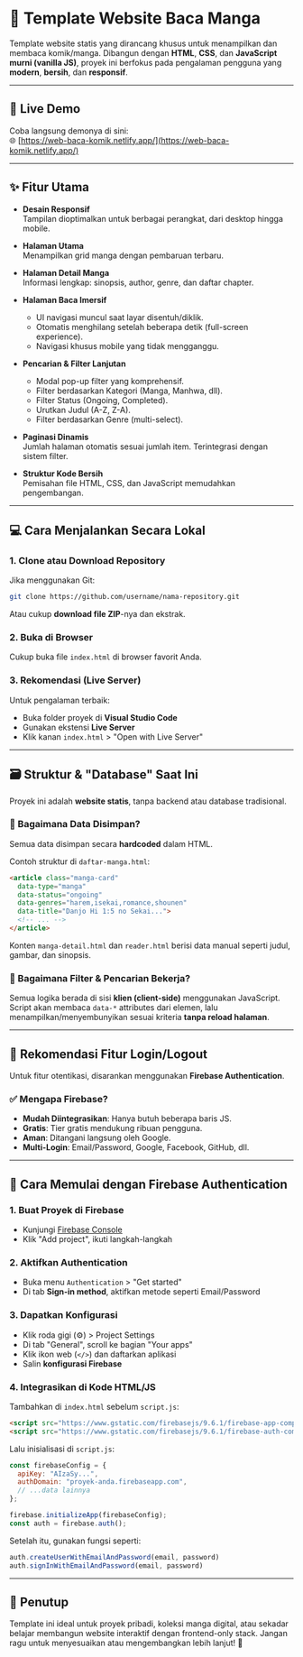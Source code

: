 # 📖 Template Website Baca Manga

Template website statis yang dirancang khusus untuk menampilkan dan membaca komik/manga. Dibangun dengan **HTML**, **CSS**, dan **JavaScript murni (vanilla JS)**, proyek ini berfokus pada pengalaman pengguna yang **modern**, **bersih**, dan **responsif**.

---

## 🚀 Live Demo

Coba langsung demonya di sini:  
🌐 [https://web-baca-komik.netlify.app/](https://web-baca-komik.netlify.app/)

---

## ✨ Fitur Utama

- **Desain Responsif**  
  Tampilan dioptimalkan untuk berbagai perangkat, dari desktop hingga mobile.

- **Halaman Utama**  
  Menampilkan grid manga dengan pembaruan terbaru.

- **Halaman Detail Manga**  
  Informasi lengkap: sinopsis, author, genre, dan daftar chapter.

- **Halaman Baca Imersif**  
  - UI navigasi muncul saat layar disentuh/diklik.
  - Otomatis menghilang setelah beberapa detik (full-screen experience).
  - Navigasi khusus mobile yang tidak mengganggu.

- **Pencarian & Filter Lanjutan**  
  - Modal pop-up filter yang komprehensif.
  - Filter berdasarkan Kategori (Manga, Manhwa, dll).
  - Filter Status (Ongoing, Completed).
  - Urutkan Judul (A-Z, Z-A).
  - Filter berdasarkan Genre (multi-select).

- **Paginasi Dinamis**  
  Jumlah halaman otomatis sesuai jumlah item. Terintegrasi dengan sistem filter.

- **Struktur Kode Bersih**  
  Pemisahan file HTML, CSS, dan JavaScript memudahkan pengembangan.

---

## 💻 Cara Menjalankan Secara Lokal

### 1. Clone atau Download Repository
Jika menggunakan Git:
```bash
git clone https://github.com/username/nama-repository.git
```
Atau cukup **download file ZIP**-nya dan ekstrak.

### 2. Buka di Browser
Cukup buka file `index.html` di browser favorit Anda.

### 3. Rekomendasi (Live Server)
Untuk pengalaman terbaik:

- Buka folder proyek di **Visual Studio Code**
- Gunakan ekstensi **Live Server**
- Klik kanan `index.html` > "Open with Live Server"

---

## 🗃️ Struktur & "Database" Saat Ini

Proyek ini adalah **website statis**, tanpa backend atau database tradisional.

### 🔸 Bagaimana Data Disimpan?

Semua data disimpan secara **hardcoded** dalam HTML.

Contoh struktur di `daftar-manga.html`:

```html
<article class="manga-card" 
  data-type="manga" 
  data-status="ongoing"
  data-genres="harem,isekai,romance,shounen"
  data-title="Danjo Hi 1:5 no Sekai...">
  <!-- ... -->
</article>
```

Konten `manga-detail.html` dan `reader.html` berisi data manual seperti judul, gambar, dan sinopsis.

### 🔸 Bagaimana Filter & Pencarian Bekerja?

Semua logika berada di sisi **klien (client-side)** menggunakan JavaScript. Script akan membaca `data-*` attributes dari elemen, lalu menampilkan/menyembunyikan sesuai kriteria **tanpa reload halaman**.

---

## 🔐 Rekomendasi Fitur Login/Logout

Untuk fitur otentikasi, disarankan menggunakan **Firebase Authentication**.

### ✅ Mengapa Firebase?

- **Mudah Diintegrasikan**: Hanya butuh beberapa baris JS.
- **Gratis**: Tier gratis mendukung ribuan pengguna.
- **Aman**: Ditangani langsung oleh Google.
- **Multi-Login**: Email/Password, Google, Facebook, GitHub, dll.

---

## 🔧 Cara Memulai dengan Firebase Authentication

### 1. Buat Proyek di Firebase
- Kunjungi [Firebase Console](https://console.firebase.google.com/)
- Klik "Add project", ikuti langkah-langkah

### 2. Aktifkan Authentication
- Buka menu `Authentication` > "Get started"
- Di tab **Sign-in method**, aktifkan metode seperti Email/Password

### 3. Dapatkan Konfigurasi
- Klik roda gigi (⚙️) > Project Settings
- Di tab "General", scroll ke bagian "Your apps"
- Klik ikon web (`</>`) dan daftarkan aplikasi
- Salin **konfigurasi Firebase**

### 4. Integrasikan di Kode HTML/JS

Tambahkan di `index.html` sebelum `script.js`:

```html
<script src="https://www.gstatic.com/firebasejs/9.6.1/firebase-app-compat.js"></script>
<script src="https://www.gstatic.com/firebasejs/9.6.1/firebase-auth-compat.js"></script>
```

Lalu inisialisasi di `script.js`:

```javascript
const firebaseConfig = {
  apiKey: "AIzaSy...",
  authDomain: "proyek-anda.firebaseapp.com",
  // ...data lainnya
};

firebase.initializeApp(firebaseConfig);
const auth = firebase.auth();
```

Setelah itu, gunakan fungsi seperti:

```javascript
auth.createUserWithEmailAndPassword(email, password)
auth.signInWithEmailAndPassword(email, password)
```

---

## 🎯 Penutup

Template ini ideal untuk proyek pribadi, koleksi manga digital, atau sekadar belajar membangun website interaktif dengan frontend-only stack. Jangan ragu untuk menyesuaikan atau mengembangkan lebih lanjut! 🚀
